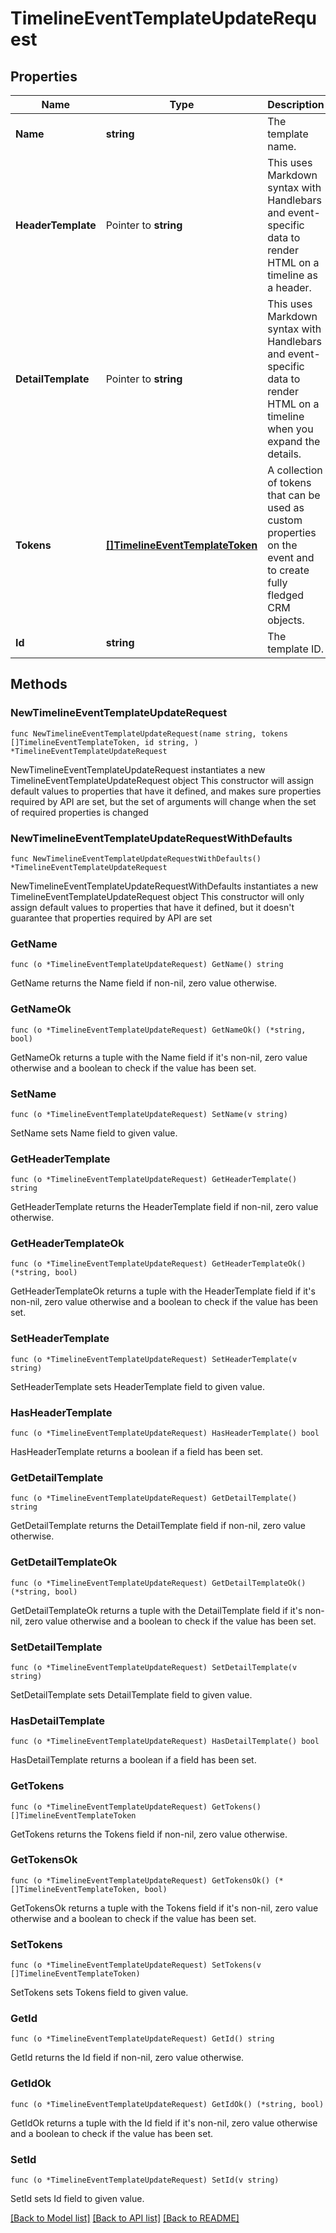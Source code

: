# TimelineEventTemplateUpdateRequest

## Properties

Name | Type | Description | Notes
------------ | ------------- | ------------- | -------------
**Name** | **string** | The template name. | 
**HeaderTemplate** | Pointer to **string** | This uses Markdown syntax with Handlebars and event-specific data to render HTML on a timeline as a header. | [optional] 
**DetailTemplate** | Pointer to **string** | This uses Markdown syntax with Handlebars and event-specific data to render HTML on a timeline when you expand the details. | [optional] 
**Tokens** | [**[]TimelineEventTemplateToken**](TimelineEventTemplateToken.md) | A collection of tokens that can be used as custom properties on the event and to create fully fledged CRM objects. | 
**Id** | **string** | The template ID. | 

## Methods

### NewTimelineEventTemplateUpdateRequest

`func NewTimelineEventTemplateUpdateRequest(name string, tokens []TimelineEventTemplateToken, id string, ) *TimelineEventTemplateUpdateRequest`

NewTimelineEventTemplateUpdateRequest instantiates a new TimelineEventTemplateUpdateRequest object
This constructor will assign default values to properties that have it defined,
and makes sure properties required by API are set, but the set of arguments
will change when the set of required properties is changed

### NewTimelineEventTemplateUpdateRequestWithDefaults

`func NewTimelineEventTemplateUpdateRequestWithDefaults() *TimelineEventTemplateUpdateRequest`

NewTimelineEventTemplateUpdateRequestWithDefaults instantiates a new TimelineEventTemplateUpdateRequest object
This constructor will only assign default values to properties that have it defined,
but it doesn't guarantee that properties required by API are set

### GetName

`func (o *TimelineEventTemplateUpdateRequest) GetName() string`

GetName returns the Name field if non-nil, zero value otherwise.

### GetNameOk

`func (o *TimelineEventTemplateUpdateRequest) GetNameOk() (*string, bool)`

GetNameOk returns a tuple with the Name field if it's non-nil, zero value otherwise
and a boolean to check if the value has been set.

### SetName

`func (o *TimelineEventTemplateUpdateRequest) SetName(v string)`

SetName sets Name field to given value.


### GetHeaderTemplate

`func (o *TimelineEventTemplateUpdateRequest) GetHeaderTemplate() string`

GetHeaderTemplate returns the HeaderTemplate field if non-nil, zero value otherwise.

### GetHeaderTemplateOk

`func (o *TimelineEventTemplateUpdateRequest) GetHeaderTemplateOk() (*string, bool)`

GetHeaderTemplateOk returns a tuple with the HeaderTemplate field if it's non-nil, zero value otherwise
and a boolean to check if the value has been set.

### SetHeaderTemplate

`func (o *TimelineEventTemplateUpdateRequest) SetHeaderTemplate(v string)`

SetHeaderTemplate sets HeaderTemplate field to given value.

### HasHeaderTemplate

`func (o *TimelineEventTemplateUpdateRequest) HasHeaderTemplate() bool`

HasHeaderTemplate returns a boolean if a field has been set.

### GetDetailTemplate

`func (o *TimelineEventTemplateUpdateRequest) GetDetailTemplate() string`

GetDetailTemplate returns the DetailTemplate field if non-nil, zero value otherwise.

### GetDetailTemplateOk

`func (o *TimelineEventTemplateUpdateRequest) GetDetailTemplateOk() (*string, bool)`

GetDetailTemplateOk returns a tuple with the DetailTemplate field if it's non-nil, zero value otherwise
and a boolean to check if the value has been set.

### SetDetailTemplate

`func (o *TimelineEventTemplateUpdateRequest) SetDetailTemplate(v string)`

SetDetailTemplate sets DetailTemplate field to given value.

### HasDetailTemplate

`func (o *TimelineEventTemplateUpdateRequest) HasDetailTemplate() bool`

HasDetailTemplate returns a boolean if a field has been set.

### GetTokens

`func (o *TimelineEventTemplateUpdateRequest) GetTokens() []TimelineEventTemplateToken`

GetTokens returns the Tokens field if non-nil, zero value otherwise.

### GetTokensOk

`func (o *TimelineEventTemplateUpdateRequest) GetTokensOk() (*[]TimelineEventTemplateToken, bool)`

GetTokensOk returns a tuple with the Tokens field if it's non-nil, zero value otherwise
and a boolean to check if the value has been set.

### SetTokens

`func (o *TimelineEventTemplateUpdateRequest) SetTokens(v []TimelineEventTemplateToken)`

SetTokens sets Tokens field to given value.


### GetId

`func (o *TimelineEventTemplateUpdateRequest) GetId() string`

GetId returns the Id field if non-nil, zero value otherwise.

### GetIdOk

`func (o *TimelineEventTemplateUpdateRequest) GetIdOk() (*string, bool)`

GetIdOk returns a tuple with the Id field if it's non-nil, zero value otherwise
and a boolean to check if the value has been set.

### SetId

`func (o *TimelineEventTemplateUpdateRequest) SetId(v string)`

SetId sets Id field to given value.



[[Back to Model list]](../README.md#documentation-for-models) [[Back to API list]](../README.md#documentation-for-api-endpoints) [[Back to README]](../README.md)


